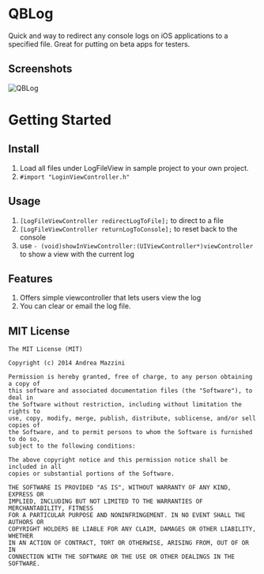 QBLog
=====

Quick and way to redirect any console logs on iOS applications to a specified file. Great for putting on beta apps for testers.


Screenshots
--------------------
![QBLog](http://www.topbalancesoftware.com/apps/gitmedia/qblog.gif)

Getting Started
=================

Install
--------------------
1. Load all files under LogFileView in sample project to your own project.
2. `#import "LoginViewController.h"`

Usage
--------------------
1. `[LogFileViewController redirectLogToFile];` to direct to a file
2. `[LogFileViewController returnLogToConsole];` to reset back to the console
3. use `- (void)showInViewController:(UIViewController*)viewController` to show a view with the current log

Features
--------------------
1. Offers simple viewcontroller that lets users view the log
2. You can clear or email the log file.

MIT License
--------------------
    The MIT License (MIT)

    Copyright (c) 2014 Andrea Mazzini

    Permission is hereby granted, free of charge, to any person obtaining a copy of
    this software and associated documentation files (the "Software"), to deal in
    the Software without restriction, including without limitation the rights to
    use, copy, modify, merge, publish, distribute, sublicense, and/or sell copies of
    the Software, and to permit persons to whom the Software is furnished to do so,
    subject to the following conditions:

    The above copyright notice and this permission notice shall be included in all
    copies or substantial portions of the Software.

    THE SOFTWARE IS PROVIDED "AS IS", WITHOUT WARRANTY OF ANY KIND, EXPRESS OR
    IMPLIED, INCLUDING BUT NOT LIMITED TO THE WARRANTIES OF MERCHANTABILITY, FITNESS
    FOR A PARTICULAR PURPOSE AND NONINFRINGEMENT. IN NO EVENT SHALL THE AUTHORS OR
    COPYRIGHT HOLDERS BE LIABLE FOR ANY CLAIM, DAMAGES OR OTHER LIABILITY, WHETHER
    IN AN ACTION OF CONTRACT, TORT OR OTHERWISE, ARISING FROM, OUT OF OR IN
    CONNECTION WITH THE SOFTWARE OR THE USE OR OTHER DEALINGS IN THE SOFTWARE.
